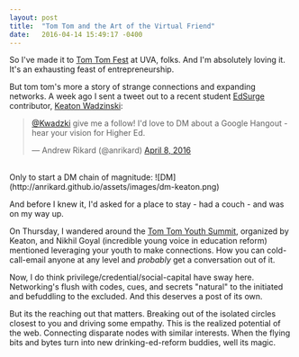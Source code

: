 ```yaml
---
layout: post
title:  "Tom Tom and the Art of the Virtual Friend"
date:   2016-04-14 15:49:17 -0400
---
```


So I've made it to [Tom Tom Fest](http://tomtomfest.com/) at UVA, folks. And I'm absolutely loving it. It's an exhausting feast of entrepreneurship.

But tom tom's more a story of strange connections and expanding networks. A week ago I sent a tweet out to a recent student [EdSurge](https://www.edsurge.com/news/2016-04-07-why-student-voice-means-more-than-choice) contributor, [Keaton Wadzinski](https://twitter.com/kwadzki):

<blockquote class="twitter-tweet" data-lang="en"><p lang="en" dir="ltr"><a href="https://twitter.com/Kwadzki">@Kwadzki</a> give me a follow! I&#39;d love to DM about a Google Hangout - hear your vision for Higher Ed.</p>&mdash; Andrew Rikard (@anrikard) <a href="https://twitter.com/anrikard/status/718459185969643520">April 8, 2016</a></blockquote>
<script async src="//platform.twitter.com/widgets.js" charset="utf-8"></script>

<br>
Only to start a DM chain of magnitude:
![DM](http://anrikard.github.io/assets/images/dm-keaton.png)
<br>

And before I knew it, I'd asked for a place to stay - had a couch - and was on my way up.

On Thursday, I wandered around the [Tom Tom Youth Summit](http://tomtomfest.com/events/youth-summit/), organized by Keaton, and Nikhil Goyal (incredible young voice in education reform) mentioned leveraging your youth to make connections. How you can cold-call-email anyone at any level and *probably* get a conversation out of it.

Now, I do think privilege/credential/social-capital have sway here. Networking's flush with codes, cues, and secrets "natural" to the initiated and befuddling to the excluded. And this deserves a post of its own.

But its the reaching out that matters. Breaking out of the isolated circles closest to you and driving some empathy. This is the realized potential of the web. Connecting disparate nodes with similar interests. When the flying bits and bytes turn into new drinking-ed-reform buddies, well its magic.
